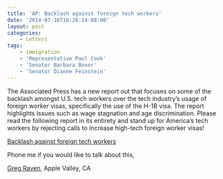 ```yaml
---
title: 'AP: Backlash against foreign tech workers'
date: '2014-07-16T16:26:24-08:00'
layout: post
categories:
    - Letters
tags:
    - immigration
    - 'Representative Paul Cook'
    - 'Senator Barbara Boxer'
    - 'Senator Dianne Feinstein'
---
```


The Associated Press has a new report out that focuses on some of the backlash amongst U.S. tech workers over the tech industry’s usage of foreign worker visas, specifically the use of the H-1B visa. The report highlights issues such as wage stagnation and age discrimination. Please read the following report in its entirety and stand up for America’s tech workers by rejecting calls to increase high-tech foreign worker visas!

[Backlash against foreign tech workers](https://www.mercurynews.com/breaking-news/ci_26098504/backlash-stirs-us-against-foreign-worker-h-1b)

Phone me if you would like to talk about this,

[Greg Raven](https://www.gregraven.org), Apple Valley, CA
